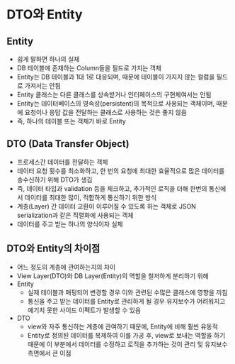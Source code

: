# DTO와 Entity



## Entity

- 쉽게 말하면 하나의 실체
- DB 테이블에 존재하는 Column들을 필드로 가지는 객체
- Entity는 DB 테이블과 1대 1로 대응되며, 때문에 테이블이 가지지 않는 컬럼을 필드로 가져서는 안됨
- Entity 클래스는 다른 클래스를 상속받거나 인터페이스의 구현체여서는 안됨
- Entity는 데이터베이스의 영속성(persistent)의 목적으로 사용되는 객체이며, 때문에 요청이나 응답 값을 전달하는 클래스로 사용하는 것은 좋지 않음
- 즉, 하나의 테이블 또는 객체가 바로 Entity



## DTO (Data Transfer Object)

- 프로세스간 데이터를 전달하는 객체
- 데이터 요청 횟수를 최소화하고, 한 번의 요청에 최대한 효율적으로 많은 데이터를 송수신하기 위해 DTO가 생김
- 즉, 데이터 타입과 validation 등을 체크하고, 추가적인 로직을 더해 한번의 통신에서 데이터를 최대한 많이, 적합하게 통신하기 위한 방식
- 계층(Layer) 간 데이터 교환이 이루어질 수 있도록 하는 객체로 JSON serialization과 같은 직렬화에 사용되는 객체
- 데이터를 주고 받는 하나의 양식이자 실체



## DTO와 Entity의 차이점

- 어느 정도의 계층에 관여하는지의 차이
- View Layer(DTO)와 DB Layer(Entity)의 역할을 철저하게 분리하기 위해
- Entity
  - 실제 테이블과 매핑되어 변경할 경우 이와 관련된 수많은 클래스에 영향을 끼침
  - 통신을 주고 받는 데이터를 Entity로 관리하게 될 경우 유지보수가 어려워지고 예기치 못한 사이드 이펙트가 발생할 수 있음
- DTO
  - view와 자주 통신하는 계층에 관여하기 때문에, Entity에 비해 훨씬 유동적
  - Entity로 정의된 데이터를 복제하여 이를 가공 후, view로 보내는 역할을 하기 때문에 이 부분에서 데이터를 수정하고 로직을 추가하는 것이 관리 및 유지보수 측면에서 큰 이점




